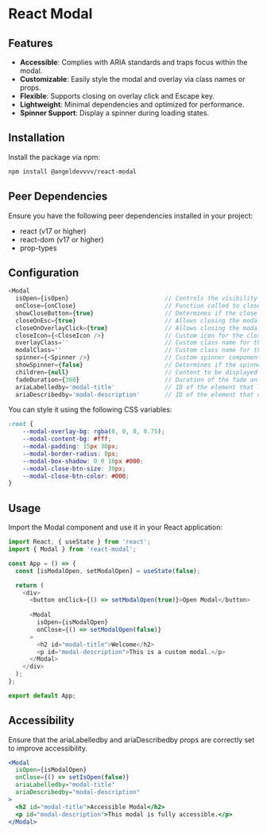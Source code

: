 # React Modal

## Features

- **Accessible**: Complies with ARIA standards and traps focus within the modal.
- **Customizable**: Easily style the modal and overlay via class names or props.
- **Flexible**: Supports closing on overlay click and Escape key.
- **Lightweight**: Minimal dependencies and optimized for performance.
- **Spinner Support**: Display a spinner during loading states.

## Installation

Install the package via npm:

```bash
npm install @angeldevvvv/react-modal
```

## Peer Dependencies
Ensure you have the following peer dependencies installed in your project:
- react (v17 or higher)
- react-dom (v17 or higher)
- prop-types

## Configuration
```js
<Modal
  isOpen={isOpen}                           // Controls the visibility of the modal.
  onClose={onClose}                         // Function called to close the modal.   
  showCloseButton={true}                    // Determines if the close button is displayed.
  closeOnEsc={true}                         // Allows closing the modal with the Escape key.
  closeOnOverlayClick={true}                // Allows closing the modal by clicking on the overlay.
  closeIcon={<CloseIcon />}                 // Custom icon for the close button.
  overlayClass=''                           // Custom class name for the overlay.
  modalClass=''                             // Custom class name for the modal content.
  spinner={<Spinner />}                     // Custom spinner component to show during loading states.
  showSpinner={false}                       // Determines if the spinner is displayed.
  children={null}                           // Content to be displayed inside the modal.
  fadeDuration={300}                        // Duration of the fade animation in milliseconds.
  ariaLabelledby='modal-title'              // ID of the element that labels the modal.
  ariaDescribedby='modal-description'       // ID of the element that describes the modal.
```

You can style it using the following CSS variables:

```css
:root {
    --modal-overlay-bg: rgba(0, 0, 0, 0.75);
    --modal-content-bg: #fff;
    --modal-padding: 15px 30px;
    --modal-border-radius: 8px;
    --modal-box-shadow: 0 0 10px #000;
    --modal-close-btn-size: 30px;
    --modal-close-btn-color: #000;
}
```

## Usage

Import the Modal component and use it in your React application:

```js
import React, { useState } from 'react';
import { Modal } from 'react-modal';

const App = () => {
  const [isModalOpen, setModalOpen] = useState(false);

  return (
    <div>
      <button onClick={() => setModalOpen(true)}>Open Modal</button>
      
      <Modal 
        isOpen={isModalOpen} 
        onClose={() => setModalOpen(false)}
      >
        <h2 id="modal-title">Welcome</h2>
        <p id="modal-description">This is a custom modal.</p>
      </Modal>
    </div>
  );
};

export default App;
```

## Accessibility

Ensure that the ariaLabelledby and ariaDescribedby props are correctly set to improve accessibility.

```jsx
<Modal 
  isOpen={isModalOpen} 
  onClose={() => setIsOpen(false)}
  ariaLabelledby="modal-title"
  ariaDescribedby="modal-description"
>
  <h2 id="modal-title">Accessible Modal</h2>
  <p id="modal-description">This modal is fully accessible.</p>
</Modal>
```
